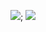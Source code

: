 ![](https://komarev.com/ghpvc/?username=your-github-LuaRBXBot);
![](http://github-profile-summary-cards.vercel.app/api/cards/stats?username=LuaRBXBot&theme=monokai)
